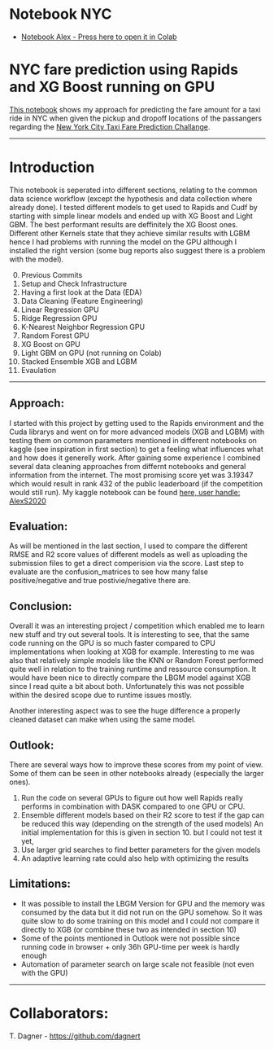 # Notebook NYC
* [Notebook Alex - Press here to open it in Colab](https://colab.research.google.com/github/AlexSperka/BigData_Project/blob/master/BigData_A.Sperka.ipynb)

# NYC fare prediction using Rapids and XG Boost running on GPU

[This notebook](TBD) shows my approach for predicting the fare amount for a taxi ride in NYC when given the pickup and dropoff locations of the passangers regarding the [New York City Taxi Fare Prediction Challange]( https://www.kaggle.com/c/new-york-city-taxi-fare-prediction).



---
# Introduction

This notebook is seperated into different sections, relating to the common data science workflow (except the hypothesis and data collection where already done). I tested different models to get used to Rapids and Cudf by starting with simple linear models and ended up with XG Boost and Light GBM. The best performant results are deffinitely the XG Boost ones. Different other Kernels state that they achieve similar results with LGBM hence I had problems with running the model on the GPU although I installed the right version (some bug reports also suggest there is a problem with the model).


0.   Previous Commits
1.   Setup and Check Infrastructure
2.   Having a first look at the Data (EDA)
3.   Data Cleaning (Feature Engineering)
4.   Linear Regression GPU
5.   Ridge Regression GPU
6.   K-Nearest Neighbor Regression GPU
7.   Random Forest GPU
8.   XG Boost on GPU
9.   Light GBM on GPU (not running on Colab)
10.   Stacked Ensemble XGB and LGBM
11.   Evaulation

---

## Approach:

I started with this project by getting used to the Rapids environment and the Cuda librarys and went on for more advanced models (XGB and LGBM) with testing them on common parameters mentioned in different notebooks on kaggle (see inspiration in first section) to get a feeling what influences what and how does it generelly work. After gaining some experience I combined several data cleaning approaches from differnt notebooks and general information from the internet. The most promising score yet was 3.19347 which would result in rank 432 of the public leaderboard (if the competition would still run). My kaggle notebook can be found [here, user handle: AlexS2020](https://www.kaggle.comrapdis-and-xg-boost-running-on-gpu)


## Evaluation:
As will be mentioned in the last section, I used to compare the different RMSE and R2 score values of different models as well as uploading the submission files to get a direct comperision via the score. Last step to evaluate are the confusion_matrices to see how many false positive/negative and true postivie/negative there are.

## Conclusion:
Overall it was an interesting project / competition which enabled me to learn new stuff and try out several tools. It is interesting to see, that the same code running on the GPU is so much faster compared to CPU implementations when looking at XGB for example. Interesting to me was also that relatively simple models like the KNN or Random Forest performed quite well in relation to the training runtime and ressource consumption. It would have been nice to directly compare the LBGM model against XGB since I read quite a bit about both. Unfortunately this was not possible within the desired scope due to runtime issues mostly. 

Another interesting aspect was to see the huge difference a properly cleaned dataset can make when using the same model.


## Outlook:
There are several ways how to improve these scores from my point of view. Some of them can be seen in other notebooks already (especially the larger ones).

1.   Run the code on several GPUs to figure out how well Rapids really performs in combination with DASK compared to one GPU or CPU.
2.   Ensemble different models based on their R2 score to test if the gap can be reduced this way (depending on the strength of the used models) An initial implementation for this is given in section 10. but I could not test it yet,
3.   Use larger grid searches to find better parameters for the given models
4.   An adaptive learning rate could also help with optimizing the results

## Limitations:
- It was possible to install the LBGM Version for GPU and the memory was consumed by the data but it did not run on the GPU somehow. So it was quite slow to do some training on this model and I could not compare it directly to XGB (or combine these two as intended in section 10)
- Some of the points mentioned in Outlook were not possible since running code in browser + only 36h GPU-time per week is hardly enough
- Automation of parameter search on large scale not feasible (not even with the GPU)

---

# Collaborators:
T. Dagner - https://github.com/dagnert
